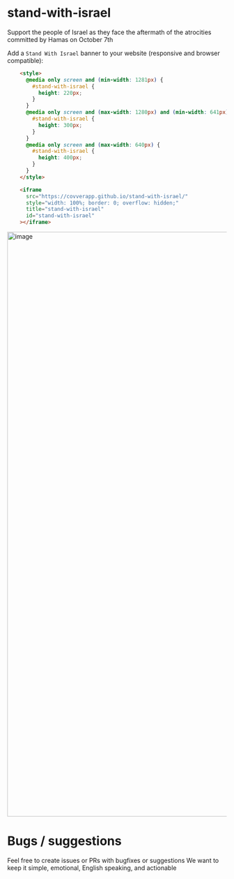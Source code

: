 # stand-with-israel

Support the people of Israel as they face the aftermath of the atrocities committed by Hamas on October 7th

Add a `Stand With Israel` banner to your website (responsive and browser compatible):

```html
    <style>
      @media only screen and (min-width: 1281px) {
        #stand-with-israel {
          height: 220px;
        }
      }
      @media only screen and (max-width: 1280px) and (min-width: 641px) {
        #stand-with-israel {
          height: 300px;
        }
      }
      @media only screen and (max-width: 640px) {
        #stand-with-israel {
          height: 400px;
        }
      }
    </style>

    <iframe
      src="https://covverapp.github.io/stand-with-israel/"
      style="width: 100%; border: 0; overflow: hidden;"
      title="stand-with-israel"
      id="stand-with-israel"
    ></iframe>
```

<img width="1340" alt="image" src="https://github.com/covverapp/stand-with-israel/assets/889418/2f1967be-198b-4d94-aeae-36d42ff0fb1f">


# Bugs / suggestions
Feel free to create issues or PRs with bugfixes or suggestions
We want to keep it simple, emotional, English speaking, and actionable

